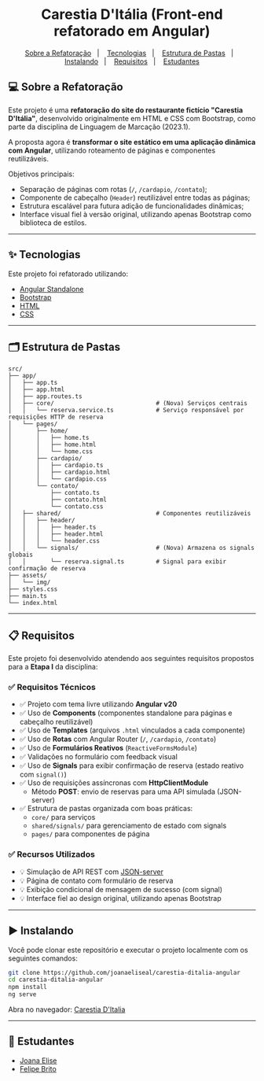 <h1 align="center">Carestia D'Itália (Front-end refatorado em Angular)</h1>

<p align="center">
  <a href="#-sobre-a-refatoração">Sobre a Refatoração</a>&nbsp;&nbsp;&nbsp;|&nbsp;&nbsp;&nbsp;
  <a href="#-tecnologias">Tecnologias</a>&nbsp;&nbsp;&nbsp;|&nbsp;&nbsp;&nbsp;
  <a href="#️-estrutura-de-pastas">Estrutura de Pastas</a>&nbsp;&nbsp;&nbsp;|&nbsp;&nbsp;&nbsp;
  <a href="#️-instalando">Instalando</a>&nbsp;&nbsp;&nbsp;|&nbsp;&nbsp;&nbsp;
  <a href="#️-requisitos">Requisitos</a>&nbsp;&nbsp;&nbsp;|&nbsp;&nbsp;&nbsp;
  <a href="#-estudantes">Estudantes</a>
</p>

## 💻 Sobre a Refatoração

Este projeto é uma **refatoração do site do restaurante fictício "Carestia D'Itália"**, desenvolvido originalmente em HTML e CSS com Bootstrap, como parte da disciplina de Linguagem de Marcação (2023.1).

A proposta agora é **transformar o site estático em uma aplicação dinâmica com Angular**, utilizando roteamento de páginas e componentes reutilizáveis.

Objetivos principais:
- Separação de páginas com rotas (`/`, `/cardapio`, `/contato`);
- Componente de cabeçalho (`Header`) reutilizável entre todas as páginas;
- Estrutura escalável para futura adição de funcionalidades dinâmicas;
- Interface visual fiel à versão original, utilizando apenas Bootstrap como biblioteca de estilos.

---

## ✨ Tecnologias

Este projeto foi refatorado utilizando:

- [Angular Standalone](https://angular.io/guide/standalone-components)
- [Bootstrap](https://getbootstrap.com/)
- [HTML](https://developer.mozilla.org/pt-BR/docs/Web/HTML)
- [CSS](https://developer.mozilla.org/pt-BR/docs/Web/CSS)

---

## 🗂️ Estrutura de Pastas

```
src/
├── app/
│   ├── app.ts
│   ├── app.html
│   ├── app.routes.ts
│   ├── core/                             # (Nova) Serviços centrais
│   │   └── reserva.service.ts            # Serviço responsável por requisições HTTP de reserva
│   └── pages/
│       ├── home/
│       │   ├── home.ts
│       │   ├── home.html
│       │   └── home.css
│       ├── cardapio/
│       │   ├── cardapio.ts
│       │   ├── cardapio.html
│       │   └── cardapio.css
│       └── contato/
│           ├── contato.ts
│           ├── contato.html
│           └── contato.css
│   ├── shared/                           # Componentes reutilizáveis
│   │   ├── header/
│   │   │   ├── header.ts
│   │   │   ├── header.html
│   │   │   └── header.css
│   │   └── signals/                      # (Nova) Armazena os signals globais
│   │       └── reserva.signal.ts         # Signal para exibir confirmação de reserva
├── assets/
│   └── img/
├── styles.css
├── main.ts
└── index.html

```
---

## 📋 Requisitos

Este projeto foi desenvolvido atendendo aos seguintes requisitos propostos para a **Etapa I** da disciplina:

### ✅ Requisitos Técnicos

- ✅ Projeto com tema livre utilizando **Angular v20**
- ✅ Uso de **Components** (componentes standalone para páginas e cabeçalho reutilizável)
- ✅ Uso de **Templates** (arquivos `.html` vinculados a cada componente)
- ✅ Uso de **Rotas** com Angular Router (`/`, `/cardapio`, `/contato`)
- ✅ Uso de **Formulários Reativos** (`ReactiveFormsModule`)
- ✅ Validações no formulário com feedback visual
- ✅ Uso de **Signals** para exibir confirmação de reserva (estado reativo com `signal()`)
- ✅ Uso de requisições assíncronas com **HttpClientModule**
  - Método **POST**: envio de reservas para uma API simulada (JSON-server)
- ✅ Estrutura de pastas organizada com boas práticas:
  - `core/` para serviços
  - `shared/signals/` para gerenciamento de estado com signals
  - `pages/` para componentes de página

### ✅ Recursos Utilizados

- 💡 Simulação de API REST com [JSON-server](https://www.npmjs.com/package/json-server)
- 💡 Página de contato com formulário de reserva
- 💡 Exibição condicional de mensagem de sucesso (com signal)
- 💡 Interface fiel ao design original, utilizando apenas Bootstrap

---

## ▶️ Instalando

Você pode clonar este repositório e executar o projeto localmente com os seguintes comandos:

```bash
git clone https://github.com/joanaeliseal/carestia-ditalia-angular
cd carestia-ditalia-angular
npm install
ng serve
```

Abra no navegador: [Carestia D'Italia](https://carestia-ditalia-angular.vercel.app/)

---

## 📝 Estudantes

- [Joana Elise](https://github.com/joanaeliseal)
- [Felipe Brito](https://github.com/FelipeBritoLC)

